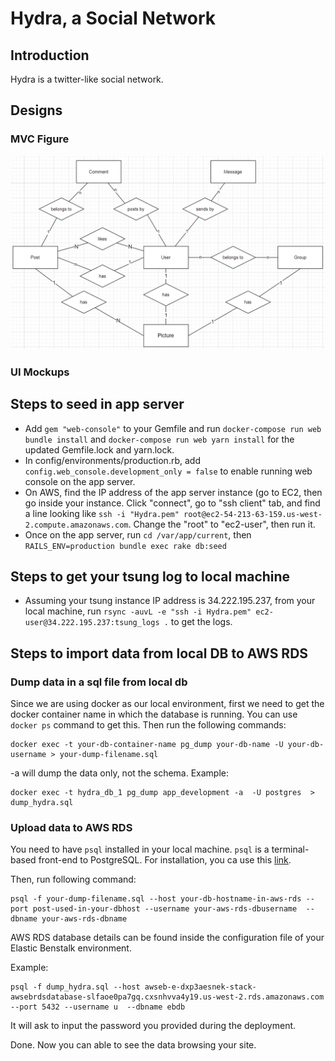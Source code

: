 # Hydra, a Social Network

## Introduction

Hydra is a twitter-like social network. 

## Designs

### MVC Figure

![image-20221030163639716](README.assets/image-20221030163639716.png)

### UI Mockups

## Steps to seed in app server
- Add `gem "web-console"` to your Gemfile and run `docker-compose run web bundle install` and `docker-compose run web yarn install` for the updated Gemfile.lock and yarn.lock.
- In config/environments/production.rb, add `config.web_console.development_only = false` to enable running web console on the app server.
- On AWS, find the IP address of the app server instance (go to EC2, then go inside your instance. Click "connect", go to "ssh client" tab, and find a line looking like `ssh -i "Hydra.pem" root@ec2-54-213-63-159.us-west-2.compute.amazonaws.com`. Change the "root" to "ec2-user", then run it.
- Once on the app server, run `cd /var/app/current`, then `RAILS_ENV=production bundle exec rake db:seed`

## Steps to get your tsung log to local machine
- Assuming your tsung instance IP address is 34.222.195.237, from your local machine, run `rsync -auvL -e "ssh -i Hydra.pem" ec2-user@34.222.195.237:tsung_logs .` to get the logs. 

## Steps to import data from local DB to AWS RDS

### Dump data in a sql file from local db

Since we are using docker as our local environment, first we need to get the docker container name in which the database is running. You can use ```docker ps``` command to get this. Then run the following commands:
```
docker exec -t your-db-container-name pg_dump your-db-name -U your-db-username > your-dump-filename.sql
```
-a will dump the data only, not the schema. 
Example: 
```
docker exec -t hydra_db_1 pg_dump app_development -a  -U postgres  > dump_hydra.sql
```
### Upload data to AWS RDS

You need to have ```psql``` installed in your local machine. ```psql``` is a terminal-based front-end to PostgreSQL. For installation, you ca use this [link](https://www.timescale.com/blog/how-to-install-psql-on-mac-ubuntu-debian-windows/).

Then, run following command:
```
psql -f your-dump-filename.sql --host your-db-hostname-in-aws-rds --port post-used-in-your-dbhost --username your-aws-rds-dbusername  --dbname your-aws-rds-dbname
```
AWS RDS database details can be found inside the configuration file of your Elastic Benstalk environment.

Example:
```
psql -f dump_hydra.sql --host awseb-e-dxp3aesnek-stack-awsebrdsdatabase-slfaoe0pa7gq.cxsnhvva4y19.us-west-2.rds.amazonaws.com --port 5432 --username u  --dbname ebdb
```
It will ask to input the password you provided during the deployment. 

Done. Now you can able to see the data browsing your site.


